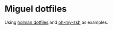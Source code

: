 # Miguel dotfiles

Using [holman dotfiles](https://github.com/holman/dotfiles) and [oh-my-zsh](https://github.com/robbyrussell/oh-my-zsh) as examples.